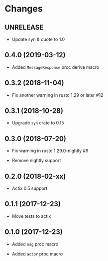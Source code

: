 # Changes

## UNRELEASE

* Update syn & quote to 1.0

## 0.4.0 (2019-03-12)

* Added `MessageResponse` proc derive macro

## 0.3.2 (2018-11-04)

* Fix another warning in rustc 1.29 or later #12

## 0.3.1 (2018-10-28)

* Upgrade `syn` crate to 0.15

## 0.3.0 (2018-07-20)

* Fix warning in rustc 1.29.0-nightly #9

* Remove nightly support


## 0.2.0 (2018-02-xx)

* Actix 0.5 support

## 0.1.1 (2017-12-23)

* Move tests to actix

## 0.1.0 (2017-12-23)

* Added `msg` proc macro

* Added `actor` proc macro
